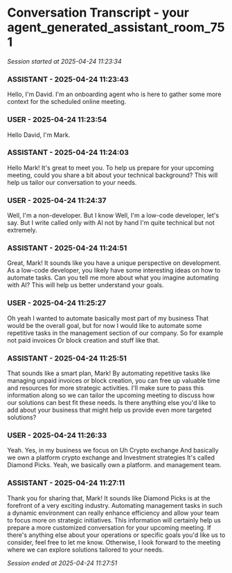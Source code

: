 # Conversation Transcript - your agent_generated_assistant_room_751

*Session started at 2025-04-24 11:23:34*

### ASSISTANT - 2025-04-24 11:23:43

Hello, I'm David. I'm an onboarding agent who is here to gather some more context for the scheduled online meeting.

### USER - 2025-04-24 11:23:54

Hello David, I'm Mark.

### ASSISTANT - 2025-04-24 11:24:03

Hello Mark! It's great to meet you. To help us prepare for your upcoming meeting, could you share a bit about your technical background? This will help us tailor our conversation to your needs.

### USER - 2025-04-24 11:24:37

Well, I'm a non-developer. But I know Well, I'm a low-code developer, let's say. But I write called only with AI not by hand I'm quite technical but not extremely.

### ASSISTANT - 2025-04-24 11:24:51

Great, Mark! It sounds like you have a unique perspective on development. As a low-code developer, you likely have some interesting ideas on how to automate tasks. Can you tell me more about what you imagine automating with AI? This will help us better understand your goals.

### USER - 2025-04-24 11:25:27

Oh yeah I wanted to automate basically most part of my business That would be the overall goal, but for now I would like to automate some repetitive tasks in the management section of our company. So for example not paid invoices Or block creation and stuff like that.

### ASSISTANT - 2025-04-24 11:25:51

That sounds like a smart plan, Mark! By automating repetitive tasks like managing unpaid invoices or block creation, you can free up valuable time and resources for more strategic activities. I'll make sure to pass this information along so we can tailor the upcoming meeting to discuss how our solutions can best fit these needs. Is there anything else you'd like to add about your business that might help us provide even more targeted solutions?

### USER - 2025-04-24 11:26:33

Yeah. Yes, in my business we focus on Uh Crypto exchange And basically we own a platform crypto exchange and Investment strategies It's called Diamond Picks. Yeah, we basically own a platform. and management team.

### ASSISTANT - 2025-04-24 11:27:11

Thank you for sharing that, Mark! It sounds like Diamond Picks is at the forefront of a very exciting industry. Automating management tasks in such a dynamic environment can really enhance efficiency and allow your team to focus more on strategic initiatives. This information will certainly help us prepare a more customized conversation for your upcoming meeting. If there's anything else about your operations or specific goals you'd like us to consider, feel free to let me know. Otherwise, I look forward to the meeting where we can explore solutions tailored to your needs.

*Session ended at 2025-04-24 11:27:51*
